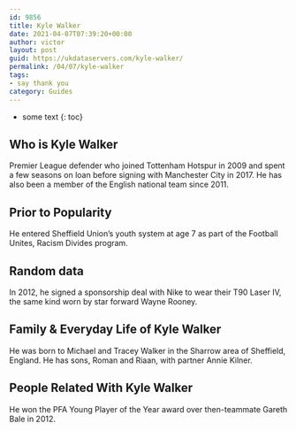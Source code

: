 ```yaml
---
id: 9856
title: Kyle Walker
date: 2021-04-07T07:39:20+00:00
author: victor
layout: post
guid: https://ukdataservers.com/kyle-walker/
permalink: /04/07/kyle-walker
tags:
- say thank you
category: Guides
---
```


* some text
{: toc}


## Who is Kyle Walker



Premier League defender who joined Tottenham Hotspur in 2009 and spent a few seasons on loan before signing with Manchester City in 2017. He has also been a member of the English national team since 2011.

                
                
                
## Prior to Popularity



He entered Sheffield Union&#8217;s youth system at age 7 as part of the Football Unites, Racism Divides program.

                
                
                
## Random data



In 2012, he signed a sponsorship deal with Nike to wear their T90 Laser IV, the same kind worn by star forward Wayne Rooney.

                
                
                
## Family & Everyday Life of Kyle Walker



He was born to Michael and Tracey Walker in the Sharrow area of Sheffield, England. He has sons, Roman and Riaan, with partner Annie Kilner.

                
                
                
## People Related With Kyle Walker



He won the PFA Young Player of the Year award over then-teammate Gareth Bale in 2012.

                
              
            
          
          
          